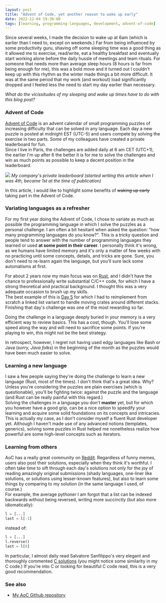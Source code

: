 ```yaml
---
layout: post
title: "Advent of Code, yet another reason to wake up early"
date: 2022-12-04 19:30:00
tags: [learning, programming-languages, development, advent-of-code]
---
```


Since several weeks, I made the decision to wake up at 6am (which is earlier than I need to, except on weekends.)
Far from being influenced by some productivity guru, shaving off some sleeping time was a good
thing as it allowed me to exercise, read/write, eat a healthy breakfast and eventually start
working alone before the daily hussle of meetings and team rituals.
For someone that needs more than average sleep hours (8 hours is far from being enough for me), this was a bold move
and it turned out I couldn't keep up with this rhythm as the winter made things a bit more difficult.
It was at the same period that my work (and workout) load significantly dropped and I feeled less the need
to start my day earlier than necessary.

_What do the vicissitudes of my sleeping and wake up times have to do with this blog post?_


### Advent of Code
[Advent of Code](https://adventofcode.com/) is an advent calendar of small programming puzzles of increasing difficulty that can
be solved in any language.
Each day a new puzzle is posted at midnight EST (UTC-5) and users compete by solving the exercise in two parts.
Some of my colleagues have created a private leaderboard for fun. \
Since I live in Paris, the challenges are added daily at 6 am CET (UTC+1), the earlier I'm up after 6 the better
it is for me to solve the challenges and win as much points as possible to keep a decent position in the leaderboard.

![](https://public-assets-for-web.s3.eu-west-3.amazonaws.com/advent-of-code-2022.png)
_My company's private leaderboard (started writing this article when I was 4th, became 1st at the time of publication)_

In this article, I would like to highlight some benefits of ~~waking up early~~ taking part in the Advent of Code.

### Variating languages as a refresher
For my first year doing the Advent of Code, I chose to variate as much as possible the programming language in
which I solve the puzzles as a personal challenge.
I am often a bit hesitant when asked the question: "how many programming languages do you know?". This is a tricky question
and people tend to answer with the number of programming languages they learned or used **at some point in their career**.
I personally think it's wrong, as we humans have limited memory and it's only a matter of few weeks with no practicing
until some concepts, details, and tricks are gone. Sure, you don't need to re-learn again the language, but you'll sure
lack some automatisms at first.

For about 2 years now my main focus was on [Rust](https://n-eq.github.io/blog/2022/11/01/rust-fiddling-2-years), and I didn't have the
chance to professionally write substantial C/C++ code, for which I have a strong theoretical and practical background. I thought this
was a very adequate occasion to brush up my skills.\
The best example of this is [Day 5](https://adventofcode.com/2022/day/5) for which I had to reimplement from scratch a linked list variant
to handle moving crates around different stacks. Finishing that day's challenge was one of the most rewarding so far.

Doing the challenge in a language deeply buried in your memory is a very efficient way to review basics. This has a cost, though.
You'll lose some speed along the way and will need to sacrifice some points. If you're playing to win, this might not be the
best strategy.

In retrospect, however, I regret not having used edgy languages like Bash or Java (_sorry, Java folks_) in the beginning of the
month as the puzzles would have been much easier to solve.

### Learning a new language
I saw a few people saying they're doing the challenge to learn a new language (Rust, most of the times). I don't think that's a great
idea. Why? Unless you're considering the puzzles are plain exercises (which is questionable), you'll be fighting twice: against the puzzle
and the language (and Rust can be really painful with this regard.)\
Solving the challenges in a language you don't **master** yet, but for which you however have a good grip, can be a nice option to
speedify your learning and acquire some solid foundations on its concepts and intricacies.\
This is actually my case, as I don't consider myself a fluent Rust developer yet.
Although I haven't made use of any advanced notions (templates, generics), solving some puzzles in Rust
helped me nonetheless realize how powerful are some high-level concepts such as iterators.

### Learning from others
AoC has a really great community on [Reddit](https://www.reddit.com/r/adventofcode/). Regardless of funny memes, users also post their
solutions, especially when they think it's worthful. I often take time to sift through each day's solutions not only for the joy of
reading amazingly original submissions (shady languages, one-liner like solutions, or solutions using lesser-known features), but also
to learn some things by comparing to my solution (in the same language I used, of course.)\
For example, the average pythoner I am forgot that a list can be indexed backwards without being reversed, writing more succinctly
(but also more idiomatically):

```python
l = [...]
last = l[-1]
```

instead of:
```python
l = [...]
l.reverse()
last = l[0]
```

In particular, I almost daily read Salvatore Sanfilippo's very elegant and thoroughly commented
[C solutions](https://github.com/antirez/adventofcode2022) (you might notice some similarity in my C code.)
If you're into C or looking for beautiful C code read, this is a very good recommendation.

### See also

* [My AoC Github repository](https://github.com/n-eq/advent-of-code)
